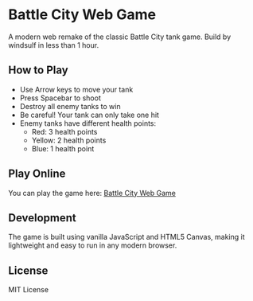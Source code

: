 # Battle City Web Game

A modern web remake of the classic Battle City tank game.
Build by windsulf in less than 1 hour.

## How to Play

- Use Arrow keys to move your tank
- Press Spacebar to shoot
- Destroy all enemy tanks to win
- Be careful! Your tank can only take one hit
- Enemy tanks have different health points:
  - Red: 3 health points
  - Yellow: 2 health points
  - Blue: 1 health point

## Play Online

You can play the game here: [Battle City Web Game](https://halida.github.io/battle-city/)

## Development

The game is built using vanilla JavaScript and HTML5 Canvas, making it lightweight and easy to run in any modern browser.

## License

MIT License
